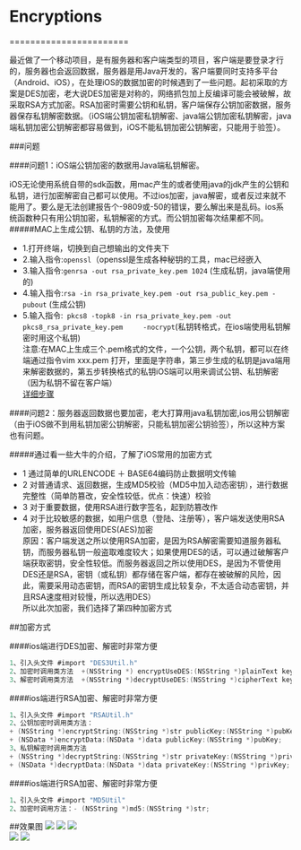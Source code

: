 # Encryptions
=======================
 
 
最近做了一个移动项目，是有服务器和客户端类型的项目，客户端是要登录才行的，服务器也会返回数据，服务器是用Java开发的，客户端要同时支持多平台（Android、iOS），在处理iOS的数据加密的时候遇到了一些问题。起初采取的方案是DES加密，老大说DES加密是对称的，网络抓包加上反编译可能会被破解，故采取RSA方式加密。RSA加密时需要公钥和私钥，客户端保存公钥加密数据，服务器保存私钥解密数据。（iOS端公钥加密私钥解密、java端公钥加密私钥解密，java端私钥加密公钥解密都容易做到，iOS不能私钥加密公钥解密，只能用于验签）。

###问题

####问题1：iOS端公钥加密的数据用Java端私钥解密。

iOS无论使用系统自带的sdk函数，用mac产生的或者使用java的jdk产生的公钥和私钥，进行加密解密自己都可以使用。不过ios加密，java解密，或者反过来就不能用了。要么是无法创建报告个-9809或-50的错误，要么解出来是乱码。ios系统函数种只有用公钥加密，私钥解密的方式。而公钥加密每次结果都不同。<br>
#####MAC上生成公钥、私钥的方法，及使用<br>
  * 1.打开终端，切换到自己想输出的文件夹下<br>
  * 2.输入指令:`openssl`（openssl是生成各种秘钥的工具，mac已经嵌入<br>
  * 3.输入指令:`genrsa -out rsa_private_key.pem 1024`  (生成私钥，java端使用的)<br>
  * 4.输入指令:`rsa -in rsa_private_key.pem -out rsa_public_key.pem -pubout`  (生成公钥)<br>
  * 5.输入指令:` pkcs8 -topk8 -in rsa_private_key.pem -out pkcs8_rsa_private_key.pem     -nocrypt`(私钥转格式，在ios端使用私钥解密时用这个私钥)<br>
注意:在MAC上生成三个.pem格式的文件，一个公钥，两个私钥，都可以在终端通过指令vim xxx.pem 打开，里面是字符串，第三步生成的私钥是java端用来解密数据的，第五步转换格式的私钥iOS端可以用来调试公钥、私钥解密（因为私钥不留在客户端）<br>
[详细步骤](http://blog.sina.com.cn/s/blog_12c8ae0d80102vy21.html "悬停显示")


####问题2：服务器返回数据也要加密，老大打算用java私钥加密,ios用公钥解密（由于iOS做不到用私钥加密公钥解密，只能私钥加密公钥验签），所以这种方案也有问题。

#####通过看一些大牛的介绍，了解了iOS常用的加密方式<br>
 * 1 通过简单的URLENCODE ＋ BASE64编码防止数据明文传输<br>
 * 2 对普通请求、返回数据，生成MD5校验（MD5中加入动态密钥），进行数据完整性（简单防篡改，安全性较低，优点：快速）校验<br> 
 * 3 对于重要数据，使用RSA进行数字签名，起到防篡改作<br>
 * 4 对于比较敏感的数据，如用户信息（登陆、注册等），客户端发送使用RSA加密，服务器返回使用DES(AES)加密<br>
原因：客户端发送之所以使用RSA加密，是因为RSA解密需要知道服务器私钥，而服务器私钥一般盗取难度较大；如果使用DES的话，可以通过破解客户端获取密钥，安全性较低。而服务器返回之所以使用DES，是因为不管使用DES还是RSA，密钥（或私钥）都存储在客户端，都存在被破解的风险，因此，需要采用动态密钥，而RSA的密钥生成比较复杂，不太适合动态密钥，并且RSA速度相对较慢，所以选用DES）<br>
所以此次加密，我们选择了第四种加密方式<br>

##加密方式

####ios端进行DES加密、解密时非常方便
```Objective-C
1、引入头文件 #import "DES3Util.h"
2、加密时调用类方法  +(NSString *) encryptUseDES:(NSString *)plainText key:(NSString *)key;
3、解密时调用类方法  +(NSString *)decryptUseDES:(NSString *)cipherText key:(NSString *)key;
```

####ios端进行RSA加密、解密时非常方便
```Objective-C
1、引入头文件 #import "RSAUtil.h"
2、公钥加密时调用类方法：
+ (NSString *)encryptString:(NSString *)str publicKey:(NSString *)pubKey;
+ (NSData *)encryptData:(NSData *)data publicKey:(NSString *)pubKey;
3、私钥解密时调用类方法 
+ (NSString *)decryptString:(NSString *)str privateKey:(NSString *)privKey;
+ (NSData *)decryptData:(NSData *)data privateKey:(NSString *)privKey;
```

####ios端进行RSA加密、解密时非常方便
```Objective-C
1、引入头文件 #import "MD5Util"
2、加密时调用方法：- (NSString *)md5:(NSString *)str;
```
##效果图
 ![](http://s11.sinaimg.cn/large/005vePOggy6YsmPh0XU6a&690) 
 ![](http://s4.sinaimg.cn/large/005vePOggy6YsmPyg9Bf3&690) 
![](http://s5.sinaimg.cn/large/005vePOggy6YsmPBSQYf4&690)  
![](http://s13.sinaimg.cn/large/005vePOggy6YsmPFNYo8c&690) 
![](https://github.com/Flying-Einstein/Encryptions/blob/master/Encryption/11.png)
